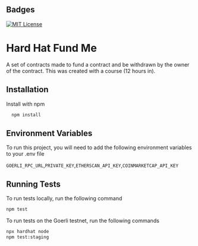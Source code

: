 ## Badges

[![MIT License](https://img.shields.io/badge/License-MIT-green.svg)](https://choosealicense.com/licenses/mit/)

# Hard Hat Fund Me

A set of contracts made to fund a contract and be withdrawn by the owner of the contract. This was created with a course (12 hours in).

## Installation

Install with npm

```bash
  npm install
```

## Environment Variables

To run this project, you will need to add the following environment variables to your .env file

`GOERLI_RPC_URL`,`PRIVATE_KEY`,`ETHERSCAN_API_KEY`,`COINMARKETCAP_API_KEY`

## Running Tests

To run tests locally, run the following command

```bash
npm test
```

To run tests on the Goerli testnet, run the following commands

```bash
npx hardhat node
npm test:staging
```
